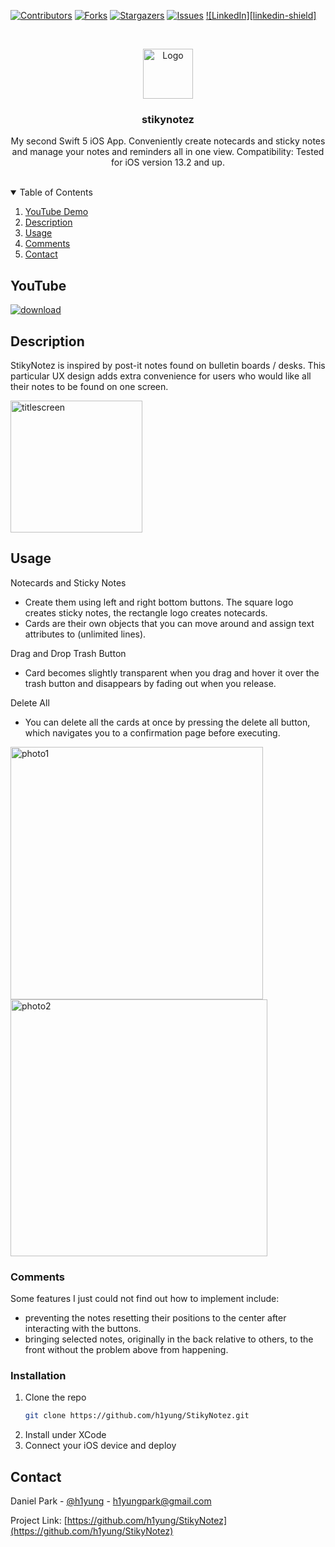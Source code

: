 <!-- Find and Replace All [repo_name] -->
<!-- Replace [product-screenshot] [product-url] -->
<!-- Other Badgets https://naereen.github.io/badges/ -->
[![Contributors][contributors-shield]][contributors-url]
[![Forks][forks-shield]][forks-url]
[![Stargazers][stars-shield]][stars-url]
[![Issues][issues-shield]][issues-url]
[![LinkedIn][linkedin-shield]][linkedin-url]

<!-- PROJECT LOGO -->
<br />
<p align="center">
  <a href="https://github.com/h1yung/StikyNotez">
    <img src="https://user-images.githubusercontent.com/54069717/71475766-a806cf00-27af-11ea-9aff-4b0500bf2951.png" alt="Logo" width="80" height="80">
  </a>

  <h3 align="center">stikynotez</h3>

  <p align="center">
    My second Swift 5 iOS App. Conveniently create notecards and sticky notes and manage your notes and reminders all in one view.
    Compatibility: Tested for iOS version 13.2 and up.
    <br />
    <br />
  </p>
</p>

<!-- TABLE OF CONTENTS -->
<details open="open">
  <summary>Table of Contents</summary>
  <ol>
    <li><a href="#youtube">YouTube Demo</a></li>
    <li><a href="#description">Description</a></li>
    <li><a href="#usage">Usage</a></li>
    <li><a href="#comments">Comments</a></li>
	<!-- <li><a href="#license">License</a></li> -->
    <li><a href="#contact">Contact</a></li>
  </ol>
</details>

<!-- YOUTUBE -->
## YouTube

[![download](https://user-images.githubusercontent.com/54069717/71476026-fcf71500-27b0-11ea-8027-5eb0df3fe527.png)](https://www.youtube.com/watch?v=nt5bddWEGeM)

<!-- DESCRIPTION -->
## Description

StikyNotez is inspired by post-it notes found on bulletin boards / desks. This particular UX design adds extra convenience for users who would like all their notes to be found on one screen.

<img width="211" alt="titlescreen" src="https://user-images.githubusercontent.com/54069717/71475766-a806cf00-27af-11ea-9aff-4b0500bf2951.png">

<!-- USAGE -->
## Usage

Notecards and Sticky Notes
* Create them using left and right bottom buttons. The square logo creates sticky notes, the rectangle logo creates notecards.
* Cards are their own objects that you can move around and assign text attributes to (unlimited lines).

Drag and Drop Trash Button
* Card becomes slightly transparent when you drag and hover it over the trash button and disappears by fading out when you release.

Delete All
* You can delete all the cards at once by pressing the delete all button, which navigates you to a confirmation page before executing.

<img width="404" alt="photo1" src="https://user-images.githubusercontent.com/54069717/71475768-ab01bf80-27af-11ea-9ee0-2596d734412f.png">
<img width="411" alt="photo2" src="https://user-images.githubusercontent.com/54069717/71475773-ad641980-27af-11ea-8a5d-85aef9f07de4.png">

<!-- COMMENTS -->
### Comments

Some features I just could not find out how to implement include:
* preventing the notes resetting their positions to the center after interacting with the buttons.
* bringing selected notes, originally in the back relative to others, to the front without the problem above from happening.

### Installation

1. Clone the repo
   ```sh
   git clone https://github.com/h1yung/StikyNotez.git
   ```
2. Install under XCode
3. Connect your iOS device and deploy

<!-- LICENSE -->
<!-- ## License

Distributed under the MIT License. See `LICENSE` for more information.
 -->

<!-- CONTACT -->
## Contact

Daniel Park - [@h1yung][linkedin-url] - h1yungpark@gmail.com

Project Link: [https://github.com/h1yung/StikyNotez](https://github.com/h1yung/StikyNotez)

<!-- MARKDOWN LINKS & IMAGES -->
<!-- https://www.markdownguide.org/basic-syntax/#reference-style-links -->
[contributors-shield]: https://img.shields.io/github/contributors/h1yung/StikyNotez.svg?style=for-the-badge
[contributors-url]: https://github.com/h1yung/StikyNotez/graphs/contributors
[forks-shield]: https://img.shields.io/github/forks/h1yung/StikyNotez.svg?style=for-the-badge
[forks-url]: https://github.com/h1yung/StikyNotez/network/members
[stars-shield]: https://img.shields.io/github/stars/h1yung/StikyNotez.svg?style=for-the-badge
[stars-url]: https://github.com/h1yung/StikyNotez/stargazers
[issues-shield]: https://img.shields.io/github/issues/h1yung/StikyNotez.svg?style=for-the-badge
[issues-url]: https://github.com/h1yung/StikyNotez/issues
[linkedin-url]: https://www.linkedin.com/in/h1yung
